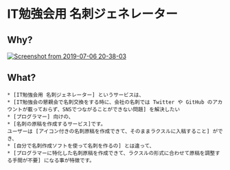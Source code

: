 # IT勉強会用 名刺ジェネレーター

## Why?
[![Screenshot from 2019-07-06 20-38-03](https://user-images.githubusercontent.com/39484102/60755689-025b7a00-a02e-11e9-8a64-de15cd6ae28b.png)](https://twitter.com/matt59649858/status/1137017607591145472)

## What?
```
* [IT勉強会用 名刺ジェネレーター] というサービスは、
* [IT勉強会の懇親会で名刺交換をする時に、会社の名刺では Twitter や GitHub のアカウントが載っておらず、SNSでつながることができない問題] を解決したい
* [プログラマー] 向けの、
* [名刺の原稿を作成するサービス]です。
ユーザーは [アイコン付きの名刺原稿を作成できて、そのままラクスルに入稿すること] ができ、
* [自分で名刺作成ソフトを使って名刺を作るの] とは違って、
* [プログラマーに特化した名刺原稿を作成できて、ラクスルの形式に合わせて原稿を調整する手間が不要] になる事が特徴です。
```
